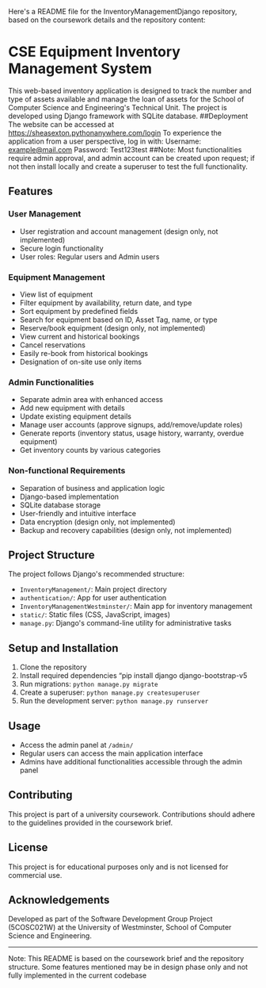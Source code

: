 Here's a README file for the InventoryManagementDjango repository, based on the coursework details and the repository content:

# CSE Equipment Inventory Management System

This web-based inventory application is designed to track the number and type of assets available and manage the loan of assets for the School of Computer Science and Engineering's Technical Unit. The project is developed using Django framework with SQLite database.
##Deployment
The website can be accessed at https://sheasexton.pythonanywhere.com/login
To experience the application from a user perspective, log in with:
Username: example@mail.com
Password: Test123test
##Note: Most functionalities require admin approval, and admin account can be created upon request; if not then install locally and create a superuser to test the full functionality.
## Features

### User Management
- User registration and account management (design only, not implemented)
- Secure login functionality
- User roles: Regular users and Admin users

### Equipment Management
- View list of equipment
- Filter equipment by availability, return date, and type
- Sort equipment by predefined fields
- Search for equipment based on ID, Asset Tag, name, or type
- Reserve/book equipment (design only, not implemented)
- View current and historical bookings
- Cancel reservations
- Easily re-book from historical bookings
- Designation of on-site use only items

### Admin Functionalities
- Separate admin area with enhanced access
- Add new equipment with details
- Update existing equipment details
- Manage user accounts (approve signups, add/remove/update roles)
- Generate reports (inventory status, usage history, warranty, overdue equipment)
- Get inventory counts by various categories

### Non-functional Requirements
- Separation of business and application logic
- Django-based implementation
- SQLite database storage
- User-friendly and intuitive interface
- Data encryption (design only, not implemented)
- Backup and recovery capabilities (design only, not implemented)

## Project Structure
The project follows Django's recommended structure:

- `InventoryManagement/`: Main project directory
- `authentication/`: App for user authentication
- `InventoryManagementWestminster/`: Main app for inventory management
- `static/`: Static files (CSS, JavaScript, images)
- `manage.py`: Django's command-line utility for administrative tasks

## Setup and Installation
1. Clone the repository
2. Install required dependencies “pip install django django-bootstrap-v5
3. Run migrations: `python manage.py migrate`
4. Create a superuser: `python manage.py createsuperuser`
5. Run the development server: `python manage.py runserver`

## Usage
- Access the admin panel at `/admin/`
- Regular users can access the main application interface
- Admins have additional functionalities accessible through the admin panel

## Contributing
This project is part of a university coursework. Contributions should adhere to the guidelines provided in the coursework brief.

## License
This project is for educational purposes only and is not licensed for commercial use.

## Acknowledgements
Developed as part of the Software Development Group Project (5COSC021W) at the University of Westminster, School of Computer Science and Engineering.

---

Note: This README is based on the coursework brief and the repository structure. Some features mentioned may be in design phase only and not fully implemented in the current codebase

